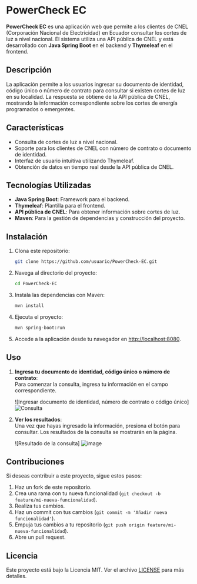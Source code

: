 # PowerCheck EC

**PowerCheck EC** es una aplicación web que permite a los clientes de CNEL (Corporación Nacional de Electricidad) en Ecuador consultar los cortes de luz a nivel nacional. El sistema utiliza una API pública de CNEL y está desarrollado con **Java Spring Boot** en el backend y **Thymeleaf** en el frontend.

## Descripción

La aplicación permite a los usuarios ingresar su documento de identidad, código único o número de contrato para consultar si existen cortes de luz en su localidad. La respuesta se obtiene de la API pública de CNEL, mostrando la información correspondiente sobre los cortes de energía programados o emergentes.

## Características

- Consulta de cortes de luz a nivel nacional.
- Soporte para los clientes de CNEL con número de contrato o documento de identidad.
- Interfaz de usuario intuitiva utilizando Thymeleaf.
- Obtención de datos en tiempo real desde la API pública de CNEL.

## Tecnologías Utilizadas

- **Java Spring Boot**: Framework para el backend.
- **Thymeleaf**: Plantilla para el frontend.
- **API pública de CNEL**: Para obtener información sobre cortes de luz.
- **Maven**: Para la gestión de dependencias y construcción del proyecto.

## Instalación

1. Clona este repositorio:
   ```bash
   git clone https://github.com/usuario/PowerCheck-EC.git
   ```

2. Navega al directorio del proyecto:
   ```bash
   cd PowerCheck-EC
   ```

3. Instala las dependencias con Maven:
   ```bash
   mvn install
   ```

4. Ejecuta el proyecto:
   ```bash
   mvn spring-boot:run
   ```

5. Accede a la aplicación desde tu navegador en [http://localhost:8080](http://localhost:8080).

## Uso

1. **Ingresa tu documento de identidad, código único o número de contrato**:  
   Para comenzar la consulta, ingresa tu información en el campo correspondiente.

   ![Ingresar documento de identidad, número de contrato o  código único]
   ![Consulta](https://github.com/user-attachments/assets/92d7a9b9-6838-45dc-a9f0-a92434742be6)

2. **Ver los resultados**:  
   Una vez que hayas ingresado la información, presiona el botón para consultar. Los resultados de la consulta se mostrarán en la página.

   ![Resultado de la consulta]
   ![image](https://github.com/user-attachments/assets/9906f611-f5e5-4110-ae2c-eb82ac0b5764)


## Contribuciones

Si deseas contribuir a este proyecto, sigue estos pasos:

1. Haz un fork de este repositorio.
2. Crea una rama con tu nueva funcionalidad (`git checkout -b feature/mi-nueva-funcionalidad`).
3. Realiza tus cambios.
4. Haz un commit con tus cambios (`git commit -m 'Añadir nueva funcionalidad'`).
5. Empuja tus cambios a tu repositorio (`git push origin feature/mi-nueva-funcionalidad`).
6. Abre un pull request.

## Licencia

Este proyecto está bajo la Licencia MIT. Ver el archivo [LICENSE](LICENSE) para más detalles.
